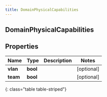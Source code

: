 ```yaml
---
title: DomainPhysicalCapabilities
---
```

## DomainPhysicalCapabilities

## Properties

|Name | Type | Description | Notes|
|------------ | ------------- | ------------- | -------------|
| **vlan** | **bool** |  | [optional] |
| **team** | **bool** |  | [optional] |
{: class="table table-striped"}


